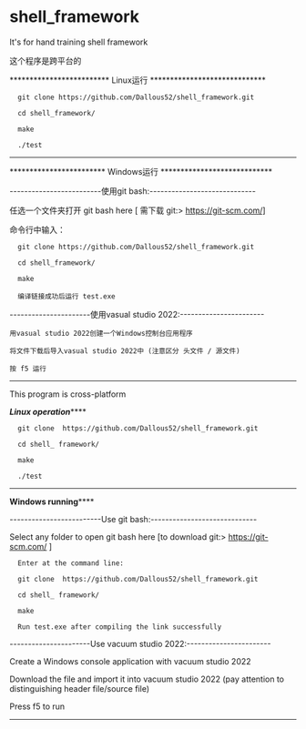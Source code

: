 # shell_framework
It's for hand training shell framework

这个程序是跨平台的

*************************  Linux运行  *****************************

      git clone https://github.com/Dallous52/shell_framework.git

      cd shell_framework/

      make

      ./test

*******************************************************************


************************  Windows运行  ****************************

-------------------------使用git bash:-----------------------------

  任选一个文件夹打开 git bash here [ 需下载 git:> https://git-scm.com/]

   命令行中输入：
   
      git clone https://github.com/Dallous52/shell_framework.git

      cd shell_framework/

      make

      编译链接成功后运行 test.exe
  
----------------------使用vasual studio 2022:-----------------------

    用vasual studio 2022创建一个Windows控制台应用程序
    
    将文件下载后导入vasual studio 2022中 (注意区分 头文件 / 源文件)
    
    按 f5 运行
*******************************************************************
  
  
This program is cross-platform

*************************Linux operation*****************************

      git clone  https://github.com/Dallous52/shell_framework.git

      cd shell_ framework/

      make

      ./test

*******************************************************************


************************Windows running****************************

-------------------------Use git bash:-----------------------------

Select any folder to open git bash here [to download git:> https://git-scm.com/ ]

      Enter at the command line:

      git clone  https://github.com/Dallous52/shell_framework.git

      cd shell_ framework/

      make

      Run test.exe after compiling the link successfully

----------------------Use vacuum studio 2022:-----------------------

Create a Windows console application with vacuum studio 2022

Download the file and import it into vacuum studio 2022 (pay attention to distinguishing header file/source file)

Press f5 to run
*******************************************************************
